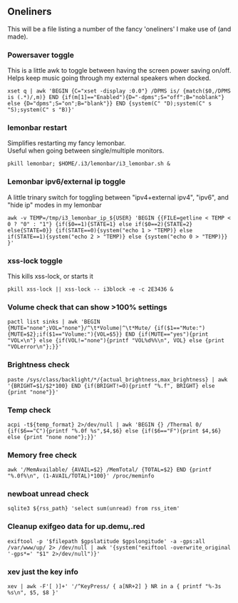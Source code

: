 ## Oneliners
This will be a file listing a number of the fancy 'oneliners' I make use of (and made).


### Powersaver toggle
This is a little awk to toggle between having the screen power saving on/off.  
Helps keep music going through my external speakers when docked.

```
xset q | awk 'BEGIN {C="xset -display :0.0"} /DPMS is/ {match($0,/DPMS is (.*)/,m)} END {if(m[1]=="Enabled"){D="-dpms";S="off";B="noblank"} else {D="dpms";S="on";B="blank"}} END {system(C" "D);system(C" s "S);system(C" s "B)}'
```


### lemonbar restart
Simplifies restarting my fancy lemonbar.  
Useful when going between single/multiple monitors.

```
pkill lemonbar; $HOME/.i3/lemonbar/i3_lemonbar.sh &
```


### Lemonbar ipv6/external ip toggle
A little trinary switch for toggling between "ipv4+external ipv4", "ipv6", and "hide ip" modes in my lemonbar


```
awk -v TEMP=/tmp/i3_lemonbar_ip_${USER} 'BEGIN {{FILE=getline < TEMP < 0 ? "0" : "1"} {if($0==1){STATE=1} else if($0==2){STATE=2} else{STATE=0}} {if(STATE==0){system("echo 1 > "TEMP)} else if(STATE==1){system("echo 2 > "TEMP)} else {system("echo 0 > "TEMP)}} }'
```


### xss-lock toggle
This kills xss-lock, or starts it

```
pkill xss-lock || xss-lock -- i3block -e -c 2E3436 &
```


### Volume check that can show >100% settings

```
pactl list sinks | awk 'BEGIN {MUTE="none";VOL="none"}/^\t*Volume|^\t*Mute/ {if($1=="Mute:"){MUTE=$2};if($1=="Volume:"){VOL=$5}} END {if(MUTE=="yes"){print "VOL×\n"} else {if(VOL!="none"){printf "VOL%d%%\n", VOL} else {print "VOLerror\n"};}}'
```


### Brightness check

```
paste /sys/class/backlight/*/{actual_brightness,max_brightness} | awk '{BRIGHT=$1/$2*100} END {if(BRIGHT!=0){printf "%.f", BRIGHT} else {print "none"}}'
```


### Temp check

```
acpi -t${temp_format} 2>/dev/null | awk 'BEGIN {} /Thermal 0/ {if($6=="C"){printf "%.0f %s",$4,$6} else {if($6=="F"){print $4,$6} else {print "none none"};}}'
```


### Memory free check

```
awk '/MemAvailable/ {AVAIL=$2} /MemTotal/ {TOTAL=$2} END {printf "%.0f%\n", (1-AVAIL/TOTAL)*100}' /proc/meminfo
```


### newboat unread check

```
sqlite3 ${rss_path} 'select sum(unread) from rss_item'
```

### Cleanup exifgeo data for up.demu,.red

```
exiftool -p '$filepath $gpslatitude $gpslongitude' -a -gps:all /var/www/up/ 2> /dev/null | awk '{system("exiftool -overwrite_original '-gps*=' "$1" 2>/dev/null")}'
```

### xev just the key info
```
xev | awk -F'[ )]+' '/^KeyPress/ { a[NR+2] } NR in a { printf "%-3s %s\n", $5, $8 }'
```
